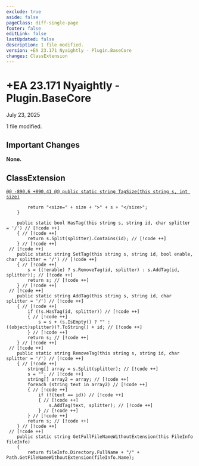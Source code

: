 ```yaml
---
exclude: true
aside: false
pageClass: diff-single-page
footer: false
editLink: false
lastUpdated: false
description: 1 file modified.
version: +EA 23.171 Nyaightly - Plugin.BaseCore
changes: ClassExtension
---
```


# +EA 23.171 Nyaightly - Plugin.BaseCore

July 23, 2025

1 file modified.

## Important Changes

**None.**
## ClassExtension

[`@@ -890,6 +890,41 @@ public static string TagSize(this string s, int size)`](https://github.com/Elin-Modding-Resources/Elin-Decompiled/blob/8fddf9c692d0dfa548fe9c4b18eb93a7279b6217/Elin/Plugins.basecore/ClassExtension.cs#L890-L895)
```cs:line-numbers=890
		return "<size=" + size + ">" + s + "</size>";
	}

	public static bool HasTag(this string s, string id, char splitter = '/') // [!code ++]
	{ // [!code ++]
		return s.Split(splitter).Contains(id); // [!code ++]
	} // [!code ++]
 // [!code ++]
	public static string SetTag(this string s, string id, bool enable, char splitter = '/') // [!code ++]
	{ // [!code ++]
		s = ((!enable) ? s.RemoveTag(id, splitter) : s.AddTag(id, splitter)); // [!code ++]
		return s; // [!code ++]
	} // [!code ++]
 // [!code ++]
	public static string AddTag(this string s, string id, char splitter = '/') // [!code ++]
	{ // [!code ++]
		if (!s.HasTag(id, splitter)) // [!code ++]
		{ // [!code ++]
			s = s + (s.IsEmpty() ? "" : ((object)splitter))?.ToString() + id; // [!code ++]
		} // [!code ++]
		return s; // [!code ++]
	} // [!code ++]
 // [!code ++]
	public static string RemoveTag(this string s, string id, char splitter = '/') // [!code ++]
	{ // [!code ++]
		string[] array = s.Split(splitter); // [!code ++]
		s = ""; // [!code ++]
		string[] array2 = array; // [!code ++]
		foreach (string text in array2) // [!code ++]
		{ // [!code ++]
			if (!(text == id)) // [!code ++]
			{ // [!code ++]
				s.AddTag(text, splitter); // [!code ++]
			} // [!code ++]
		} // [!code ++]
		return s; // [!code ++]
	} // [!code ++]
 // [!code ++]
	public static string GetFullFileNameWithoutExtension(this FileInfo fileInfo)
	{
		return fileInfo.Directory.FullName + "/" + Path.GetFileNameWithoutExtension(fileInfo.Name);
```
